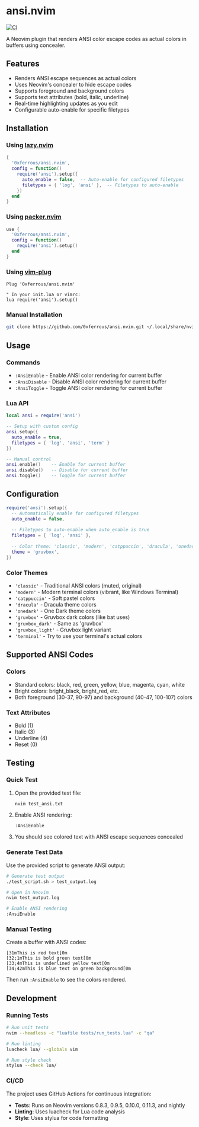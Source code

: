 # ansi.nvim

[![CI](https://github.com/0xferrous/ansi.nvim/workflows/CI/badge.svg)](https://github.com/0xferrous/ansi.nvim/actions)

A Neovim plugin that renders ANSI color escape codes as actual colors in buffers using concealer.

## Features

- Renders ANSI escape sequences as actual colors
- Uses Neovim's concealer to hide escape codes
- Supports foreground and background colors
- Supports text attributes (bold, italic, underline)
- Real-time highlighting updates as you edit
- Configurable auto-enable for specific filetypes

## Installation

### Using [lazy.nvim](https://github.com/folke/lazy.nvim)

```lua
{
  '0xferrous/ansi.nvim',
  config = function()
    require('ansi').setup({
      auto_enable = false,  -- Auto-enable for configured filetypes
      filetypes = { 'log', 'ansi' },  -- Filetypes to auto-enable
    })
  end
}
```

### Using [packer.nvim](https://github.com/wbthomason/packer.nvim)

```lua
use {
  '0xferrous/ansi.nvim',
  config = function()
    require('ansi').setup()
  end
}
```

### Using [vim-plug](https://github.com/junegunn/vim-plug)

```vim
Plug '0xferrous/ansi.nvim'

" In your init.lua or vimrc:
lua require('ansi').setup()
```

### Manual Installation

```bash
git clone https://github.com/0xferrous/ansi.nvim.git ~/.local/share/nvim/site/pack/plugins/start/ansi.nvim
```

## Usage

### Commands

- `:AnsiEnable` - Enable ANSI color rendering for current buffer
- `:AnsiDisable` - Disable ANSI color rendering for current buffer  
- `:AnsiToggle` - Toggle ANSI color rendering for current buffer

### Lua API

```lua
local ansi = require('ansi')

-- Setup with custom config
ansi.setup({
  auto_enable = true,
  filetypes = { 'log', 'ansi', 'term' }
})

-- Manual control
ansi.enable()    -- Enable for current buffer
ansi.disable()   -- Disable for current buffer
ansi.toggle()    -- Toggle for current buffer
```

## Configuration

```lua
require('ansi').setup({
  -- Automatically enable for configured filetypes
  auto_enable = false,
  
  -- Filetypes to auto-enable when auto_enable is true
  filetypes = { 'log', 'ansi' },
  
  -- Color theme: 'classic', 'modern', 'catppuccin', 'dracula', 'onedark', 'gruvbox', 'terminal'
  theme = 'gruvbox',
})
```

### Color Themes

- `'classic'` - Traditional ANSI colors (muted, original)
- `'modern'` - Modern terminal colors (vibrant, like Windows Terminal)
- `'catppuccin'` - Soft pastel colors
- `'dracula'` - Dracula theme colors
- `'onedark'` - One Dark theme colors
- `'gruvbox'` - Gruvbox dark colors (like bat uses)
- `'gruvbox_dark'` - Same as 'gruvbox'
- `'gruvbox_light'` - Gruvbox light variant
- `'terminal'` - Try to use your terminal's actual colors

## Supported ANSI Codes

### Colors
- Standard colors: black, red, green, yellow, blue, magenta, cyan, white
- Bright colors: bright_black, bright_red, etc.
- Both foreground (30-37, 90-97) and background (40-47, 100-107) colors

### Text Attributes
- Bold (1)
- Italic (3) 
- Underline (4)
- Reset (0)

## Testing

### Quick Test

1. Open the provided test file:
   ```bash
   nvim test_ansi.txt
   ```

2. Enable ANSI rendering:
   ```vim
   :AnsiEnable
   ```

3. You should see colored text with ANSI escape sequences concealed

### Generate Test Data

Use the provided script to generate ANSI output:

```bash
# Generate test output
./test_script.sh > test_output.log

# Open in Neovim
nvim test_output.log

# Enable ANSI rendering
:AnsiEnable
```

### Manual Testing

Create a buffer with ANSI codes:

```
[31mThis is red text[0m
[32;1mThis is bold green text[0m
[33;4mThis is underlined yellow text[0m
[34;42mThis is blue text on green background[0m
```

Then run `:AnsiEnable` to see the colors rendered.

## Development

### Running Tests

```bash
# Run unit tests
nvim --headless -c "luafile tests/run_tests.lua" -c "qa"

# Run linting
luacheck lua/ --globals vim

# Run style check
stylua --check lua/
```

### CI/CD

The project uses GitHub Actions for continuous integration:

- **Tests**: Runs on Neovim versions 0.8.3, 0.9.5, 0.10.0, 0.11.3, and nightly
- **Linting**: Uses luacheck for Lua code analysis
- **Style**: Uses stylua for code formatting
